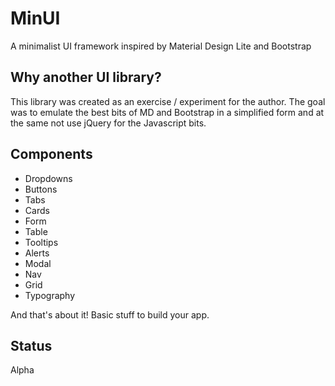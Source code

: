 # MinUI 

A minimalist UI framework inspired by Material Design Lite and Bootstrap

## Why another UI library?

This library was created as an exercise / experiment for the author. The goal was to emulate the best bits of MD and Bootstrap in a simplified form and at the same not use jQuery for the Javascript bits.

## Components

- Dropdowns
- Buttons
- Tabs
- Cards
- Form
- Table
- Tooltips
- Alerts
- Modal
- Nav
- Grid
- Typography

And that's about it! Basic stuff to build your app.

## Status

Alpha

